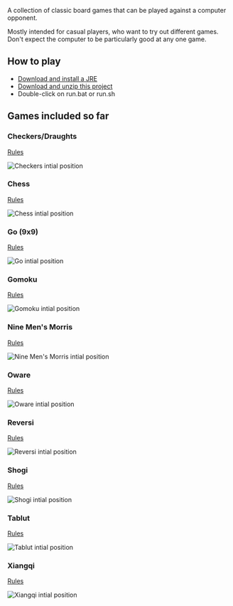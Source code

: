A collection of classic board games that can be played against a computer opponent.

Mostly intended for casual players, who want to try out different games. Don't expect the computer to be particularly good at any one game.

## How to play

- [Download and install a JRE](https://adoptium.net/temurin/releases/)
- [Download and unzip this project](https://github.com/Michi83/boardgamecollection/archive/refs/heads/main.zip)
- Double-click on run.bat or run.sh

## Games included so far
### Checkers/Draughts
[Rules](https://wcdf.net/rules.htm)

![Checkers intial position](img/screenshots/checkers.png)

### Chess
[Rules](https://handbook.fide.com/chapter/E012023)

![Chess intial position](img/screenshots/chess.png)

### Go (9x9)
[Rules](https://www.cs.cmu.edu/~wjh/go/rules/Chinese.html)

![Go intial position](img/screenshots/go9.png)

### Gomoku
[Rules](https://en.wikipedia.org/wiki/Gomoku)

![Gomoku intial position](img/screenshots/gomoku.png)

### Nine Men's Morris
[Rules](https://library.slmath.org/books/Book29/files/gasser.pdf)

![Nine Men's Morris intial position](img/screenshots/morris.png)


### Oware
[Rules](http://www.oware.org/abapa.asp)

![Oware intial position](img/screenshots/oware.png)

### Reversi
[Rules](https://www.worldothello.org/about/about-othello/othello-rules/official-rules/english)

![Reversi intial position](img/screenshots/reversi.png)

### Shogi
[Rules](https://fesashogi.eu/pdf/FESA%20rules.pdf)

![Shogi intial position](img/screenshots/shogi.png)

### Tablut
[Rules](https://en.wikipedia.org/wiki/Tafl_games#Tablut)

![Tablut intial position](img/screenshots/tablut.png)

### Xiangqi
[Rules](https://www.xiangqi.com/how-to-play-xiangqi)

![Xiangqi intial position](img/screenshots/xiangqi.png)

